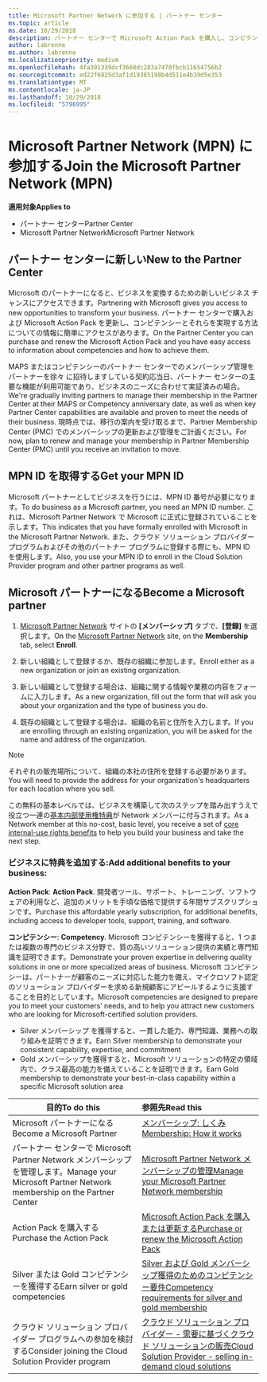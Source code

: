 ```yaml
---
title: Microsoft Partner Network に参加する | パートナー センター
ms.topic: article
ms.date: 10/29/2018
description: パートナー センターで Microsoft Action Pack を購入し、コンピテンシーを獲得しましょう
author: labrenne
ms.author: labrenne
ms.localizationpriority: medium
ms.openlocfilehash: 4fa391339dcf3660dc283a7478fbcb11654756b2
ms.sourcegitcommit: ed22f6825d3af1d19385198b4d511e4b39d5e353
ms.translationtype: MT
ms.contentlocale: ja-JP
ms.lasthandoff: 10/29/2018
ms.locfileid: "5796995"
---
```

# <a name="join-the-microsoft-partner-network-mpn"></a><span data-ttu-id="7de79-103">Microsoft Partner Network (MPN) に参加する</span><span class="sxs-lookup"><span data-stu-id="7de79-103">Join the Microsoft Partner Network (MPN)</span></span>

**<span data-ttu-id="7de79-104">適用対象</span><span class="sxs-lookup"><span data-stu-id="7de79-104">Applies to</span></span>**

-  <span data-ttu-id="7de79-105">パートナー センター</span><span class="sxs-lookup"><span data-stu-id="7de79-105">Partner Center</span></span>
-  <span data-ttu-id="7de79-106">Microsoft Partner Network</span><span class="sxs-lookup"><span data-stu-id="7de79-106">Microsoft Partner Network</span></span>

## <a name="new-to-the-partner-center"></a><span data-ttu-id="7de79-107">パートナー センターに新しい</span><span class="sxs-lookup"><span data-stu-id="7de79-107">New to the Partner Center</span></span>

 <span data-ttu-id="7de79-108">Microsoft のパートナーになると、ビジネスを変換するための新しいビジネス チャンスにアクセスできます。</span><span class="sxs-lookup"><span data-stu-id="7de79-108">Partnering with Microsoft gives you access to new opportunities to transform your business.</span></span> <span data-ttu-id="7de79-109">パートナー センターで購入および Microsoft Action Pack を更新し、コンピテンシーとそれらを実現する方法についての情報に簡単にアクセスがあります。</span><span class="sxs-lookup"><span data-stu-id="7de79-109">On the Partner Center you can purchase and renew the Microsoft Action Pack and you have easy access to information about competencies and how to achieve them.</span></span>

 <span data-ttu-id="7de79-110">MAPS またはコンピテンシーのパートナー センターでのメンバーシップ管理をパートナーを徐々 に招待しますしている契約応当日、パートナー センターの主要な機能が利用可能であり、ビジネスのニーズに合わせて実証済みの場合。</span><span class="sxs-lookup"><span data-stu-id="7de79-110">We're gradually inviting partners to manage their membership in the Partner Center at their MAPS or Competency anniversary date, as well as when key Partner Center capabilities are available and proven to meet the needs of their business.</span></span>  <span data-ttu-id="7de79-111">現時点では、移行の案内を受け取るまで、Partner Membership Center (PMC) でのメンバーシップの更新および管理をご計画ください。</span><span class="sxs-lookup"><span data-stu-id="7de79-111">For now, plan to renew and manage your membership in Partner Membership Center (PMC) until you receive an invitation to move.</span></span>

## <a name="get-your-mpn-id"></a><span data-ttu-id="7de79-112">MPN ID を取得する</span><span class="sxs-lookup"><span data-stu-id="7de79-112">Get your MPN ID</span></span>

<span data-ttu-id="7de79-113">Microsoft パートナーとしてビジネスを行うには、MPN ID 番号が必要になります。</span><span class="sxs-lookup"><span data-stu-id="7de79-113">To do business as a Microsoft partner, you need an MPN ID number.</span></span> <span data-ttu-id="7de79-114">これは、Microsoft Partner Network で Microsoft に正式に登録されていることを示します。</span><span class="sxs-lookup"><span data-stu-id="7de79-114">This indicates that you have formally enrolled with Microsoft in the Microsoft Partner Network.</span></span> <span data-ttu-id="7de79-115">また、クラウド ソリューション プロバイダー プログラムおよびその他のパートナー プログラムに登録する際にも、MPN ID を使用します。</span><span class="sxs-lookup"><span data-stu-id="7de79-115">Also, you use your MPN ID to enroll in the Cloud Solution Provider program and other partner programs as well.</span></span>  

## <a name="become-a-microsoft-partner"></a><span data-ttu-id="7de79-116">Microsoft パートナーになる</span><span class="sxs-lookup"><span data-stu-id="7de79-116">Become a Microsoft partner</span></span>

1.  <span data-ttu-id="7de79-117">[Microsoft Partner Network](https://partner.microsoft.com/en-us/membership) サイトの **[メンバーシップ]** タブで、**[登録]** を選択します。</span><span class="sxs-lookup"><span data-stu-id="7de79-117">On the [Microsoft Partner Network](https://partner.microsoft.com/en-us/membership) site, on the **Membership** tab, select **Enroll**.</span></span> 

2.  <span data-ttu-id="7de79-118">新しい組織として登録するか、既存の組織に参加します。</span><span class="sxs-lookup"><span data-stu-id="7de79-118">Enroll either as a new organization or join an existing organization.</span></span>

3.  <span data-ttu-id="7de79-119">新しい組織として登録する場合は、組織に関する情報や業務の内容をフォームに入力します。</span><span class="sxs-lookup"><span data-stu-id="7de79-119">As a new organization, fill out the form that will ask you about your organization and the type of business you do.</span></span>

4.  <span data-ttu-id="7de79-120">既存の組織として登録する場合は、組織の名前と住所を入力します。</span><span class="sxs-lookup"><span data-stu-id="7de79-120">If you are enrolling through an existing organization, you will be asked for the name and address of the organization.</span></span>

> [!NOTE]  
>  <span data-ttu-id="7de79-121">それぞれの販売場所について、組織の本社の住所を登録する必要があります。</span><span class="sxs-lookup"><span data-stu-id="7de79-121">You will need to provide the address for your organization's headquarters for each location where you sell.</span></span>

<span data-ttu-id="7de79-122">この無料の基本レベルでは、ビジネスを構築して次のステップを踏み出すうえで役立つ一連の[基本内部使用権特典](https://partner.microsoft.com/membership/core-benefits)が Network メンバーに付与されます。</span><span class="sxs-lookup"><span data-stu-id="7de79-122">As a Network member at this no-cost, basic level, you receive a set of [core internal-use rights benefits](https://partner.microsoft.com/membership/core-benefits) to help you build your business and take the next step.</span></span> 

### <a name="add-additional-benefits-to-your-business"></a><span data-ttu-id="7de79-123">ビジネスに特典を追加する:</span><span class="sxs-lookup"><span data-stu-id="7de79-123">Add additional benefits to your business:</span></span> 

<span data-ttu-id="7de79-124">**Action Pack**: </span><span class="sxs-lookup"><span data-stu-id="7de79-124">**Action Pack**.</span></span> <span data-ttu-id="7de79-125">開発者ツール、サポート、トレーニング、ソフトウェアの利用など、追加のメリットを手頃な価格で提供する年間サブスクリプションです。</span><span class="sxs-lookup"><span data-stu-id="7de79-125">Purchase this affordable yearly subscription, for additional benefits, including access to developer tools, support, training, and software.</span></span>

<span data-ttu-id="7de79-126">**コンピテンシー**: </span><span class="sxs-lookup"><span data-stu-id="7de79-126">**Competency**.</span></span> <span data-ttu-id="7de79-127">Microsoft コンピテンシーを獲得すると、1 つまたは複数の専門のビジネス分野で、質の高いソリューション提供の実績と専門知識を証明できます。</span><span class="sxs-lookup"><span data-stu-id="7de79-127">Demonstrate your proven expertise in delivering quality solutions in one or more specialized areas of business.</span></span> <span data-ttu-id="7de79-128">Microsoft コンピテンシーは、パートナーが顧客のニーズに対応した能力を備え、マイクロソフト認定のソリューション プロバイダーを求める新規顧客にアピールするように支援することを目的としています。</span><span class="sxs-lookup"><span data-stu-id="7de79-128">Microsoft competencies are designed to prepare you to meet your customers’ needs, and to help you attract new customers who are looking for Microsoft-certified solution providers.</span></span> 

- <span data-ttu-id="7de79-129">Silver メンバーシップ を獲得すると、一貫した能力、専門知識、業務への取り組みを証明できます。</span><span class="sxs-lookup"><span data-stu-id="7de79-129">Earn Silver membership to demonstrate your consistent capability, expertise, and commitment</span></span>
- <span data-ttu-id="7de79-130">Gold メンバーシップを獲得すると、Microsoft ソリューションの特定の領域内で、クラス最高の能力を備えていることを証明できます。</span><span class="sxs-lookup"><span data-stu-id="7de79-130">Earn Gold membership to demonstrate your best-in-class capability within a specific Microsoft solution area</span></span>

|**<span data-ttu-id="7de79-131">目的</span><span class="sxs-lookup"><span data-stu-id="7de79-131">To do this</span></span>**   |**<span data-ttu-id="7de79-132">参照先</span><span class="sxs-lookup"><span data-stu-id="7de79-132">Read this</span></span>**   |
|------------------|:---------------|
|<span data-ttu-id="7de79-133">Microsoft パートナーになる</span><span class="sxs-lookup"><span data-stu-id="7de79-133">Become a Microsoft Partner</span></span>|[<span data-ttu-id="7de79-134">メンバーシップ: しくみ</span><span class="sxs-lookup"><span data-stu-id="7de79-134">Membership: How it works</span></span>](https://partner.microsoft.com/membership/how-it-works)|
<span data-ttu-id="7de79-135">パートナー センターで Microsoft Partner Network メンバーシップを管理します。</span><span class="sxs-lookup"><span data-stu-id="7de79-135">Manage your Microsoft Partner Network membership on the Partner Center</span></span>   |[<span data-ttu-id="7de79-136">Microsoft Partner Network メンバーシップの管理</span><span class="sxs-lookup"><span data-stu-id="7de79-136">Manage your Microsoft Partner Network membership</span></span>](mpn-overview.md)
|<span data-ttu-id="7de79-137">Action Pack を購入する</span><span class="sxs-lookup"><span data-stu-id="7de79-137">Purchase the Action Pack</span></span>   |[<span data-ttu-id="7de79-138">Microsoft Action Pack を購入または更新する</span><span class="sxs-lookup"><span data-stu-id="7de79-138">Purchase or renew the Microsoft Action Pack</span></span>](https://msdn.microsoft.com/partner-center/mpn-get-action-pack)|
|<span data-ttu-id="7de79-139">Silver または Gold コンピテンシーを獲得する</span><span class="sxs-lookup"><span data-stu-id="7de79-139">Earn silver or gold competencies</span></span>   |[<span data-ttu-id="7de79-140">Silver および Gold メンバーシップ獲得のためのコンピテンシー要件</span><span class="sxs-lookup"><span data-stu-id="7de79-140">Competency requirements for silver and gold membership</span></span>](https://msdn.microsoft.com/en-us/partner-center/learn-about-competencies)|
|<span data-ttu-id="7de79-141">クラウド ソリューション プロバイダー プログラムへの参加を検討する</span><span class="sxs-lookup"><span data-stu-id="7de79-141">Consider joining the Cloud Solution Provider program</span></span>|[<span data-ttu-id="7de79-142">クラウド ソリューション プロバイダー - 需要に基づくクラウド ソリューションの販売</span><span class="sxs-lookup"><span data-stu-id="7de79-142">Cloud Solution Provider - selling in-demand cloud solutions</span></span>](csp-overview.md)|
